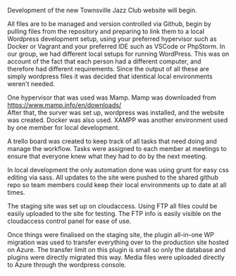 Development of the new Townsville Jazz Club website will begin.

All files are to be managed and version controlled via Github, begin by pulling files from the repository
and preparing to link them to a local Wordpress development setup, using your preferred hypervisor such as Docker or Vagrant and your preferred IDE such as VSCode or PhpStorm.
In our group, we had different local setups for running WordPress. This was on account of the fact that each person had a different computer, and therefore had different requirements. Since the output of all these are simply wordpress files it was decided that identical local environments weren't needed.

   One hypervisor that was used was Mamp. Mamp was downloaded from https://www.mamp.info/en/downloads/  
   After that, the surver was set up, wordpress was installed, and the website was created.
   Docker was also used. XAMPP was another environment used by one member for local development.

A trello board was created to keep track of all tasks that need doing and manage the workflow. Tasks were assigned to each member at meetings to ensure that everyone knew what they had to do by the next meeting.

In local development the only automation done was using grunt for easy css editing via sass. All updates to the site were pushed to the shared github repo so team members could keep their local environments up to date at all times.

The staging site was set up on cloudaccess. Using FTP all files could be easily uploaded to the site for testing. The FTP info is easily visible on the cloudaccess control panel for ease of use.
   
Once things were finalised on the staging site, the plugin all-in-one WP migration was used to transfer everything over to the production site hosted on Azure. The transfer limit on this plugin is small so only the database and plugins were directly migrated this way. Media files were uploaded directly to Azure through the wordpress console.